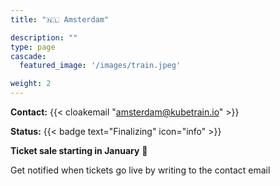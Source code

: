 ```yaml
---
title: "🇳🇱 Amsterdam"

description: ""
type: page
cascade:
  featured_image: '/images/train.jpeg'

weight: 2
---
```


**Contact:** {{< cloakemail "amsterdam@kubetrain.io" >}}

**Status:** {{< badge text="Finalizing" icon="info" >}}

**Ticket sale starting in January** 🎉

Get notified when tickets go live by writing to the contact email

<!--more-->
